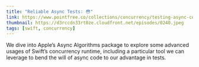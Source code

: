 ```yaml
---
title: "Reliable Async Tests: 😳"
link: https://www.pointfree.co/collections/concurrency/testing-async-code/ep240-reliable-async-tests
thumbnail: https://d3rccdn33rt8ze.cloudfront.net/episodes/0240.jpeg
tags: [swift, concurrency]
---
```


We dive into Apple’s Async Algorithms package to explore some advanced usages of Swift’s concurrency runtime, including a particular tool we can leverage to bend the will of async code to our advantage in tests.
